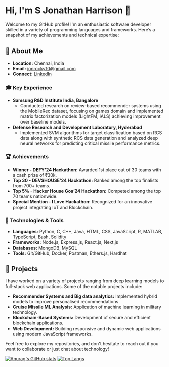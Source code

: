 # Hi, I'm S Jonathan Harrison 👋

Welcome to my GitHub profile! I'm an enthusiastic software developer skilled in a variety of programming languages and frameworks. Here’s a snapshot of my achievements and technical expertise:

## 🚀 About Me
- **Location:** Chennai, India
- **Email:** [jonrocky10@gmail.com](mailto:jonrocky10@gmail.com)
- **Connect:** [LinkedIn](https://www.linkedin.com/in/s-jonathan-harrison-58b121254/) 

### 🎓 Key Experience
- **Samsung R&D Institute India, Bangalore**
  - Conducted research on review-based recommender systems using the MobileRec dataset, focusing on games domain and implemented matrix factorization models (LightFM, iALS) achieving improvement over baseline models.
- **Defense Research and Development Laboratory, Hyderabad**
  - Implemented SVM algorithms for target classification based on RCS data along with synthetic RCS data generation and analyzed deep neural networks for predicting critical missile performance metrics.

### 🏆 Achievements
- **Winner - DEFY'24 Hackathon:** Awarded 1st place out of 30 teams with a cash prize of ₹30k.
- **Top 30 - DEVSHOUSE’24 Hackathon:** Ranked among the top finalists from 700+ teams.
- **Top 5% - Hacker House Goa’24 Hackathon:** Competed among the top 70 teams nationwide.
- **Special Mention - I Love Hackathon:** Recognized for an innovative project integrating IoT and Blockchain.

### 🔧 Technologies & Tools
- **Languages:** Python, C, C++, Java, HTML, CSS, JavaScript, R, MATLAB, TypeScript, Bash, Solidity
- **Frameworks:** Node.js, Express.js, React.js, Next.js
- **Databases:** MongoDB, MySQL
- **Tools:** Git/GitHub, Docker, Postman, Ethers.js, Hardhat

## 🌟 Projects
I have worked on a variety of projects ranging from deep learning models to full-stack web applications. Some of the notable projects include:
- **Recommender Systems and Big data analytics:** Implemented hybrid models to improve personalised recommendations
- **Cruise Missile ML Analysis:** Application of machine learning in military technology.
- **Blockchain-Based Systems:** Development of secure and efficient blockchain applications.
- **Web Development:** Building responsive and dynamic web applications using modern JavaScript frameworks.

Feel free to explore my repositories, and don't hesitate to reach out if you want to collaborate or just chat about technology!

[![Anurag's GitHub stats](https://github-readme-stats.vercel.app/api?username=jonofficial)](https://github.com/anuraghazra/github-readme-stats)
[![Top Langs](https://github-readme-stats.vercel.app/api/top-langs/?username=jonofficial&layout=donut)](https://github.com/anuraghazra/github-readme-stats)

